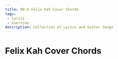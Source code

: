 ```yaml
---
title: 00-4 Felix Kah Cover Chords
tags: 
 - lyrics
 - overview
description: Collection of Lyrics and Guitar Songs
---
```


# Felix Kah Cover Chords

